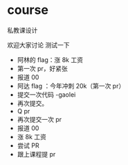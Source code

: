# course

私教课设计

欢迎大家讨论
测试一下

- 阿林的 flag：涨 8k 工资
- 第一次 pr，好紧张
- 报道 00
- 阿达 flag ：今年冲刺 20k（第一次 pr）
- 提交一次代码 -gaolei
- 再次提交。
- Q pr
- 再次提交一次 pr
- 报道 00
- 涨 8k 工资
- 尝试 PR
- 跟上课程提 pr
